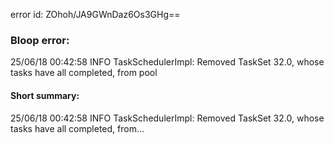 error id: ZOhoh/JA9GWnDaz6Os3GHg==
### Bloop error:

25/06/18 00:42:58 INFO TaskSchedulerImpl: Removed TaskSet 32.0, whose tasks have all completed, from pool
#### Short summary: 

25/06/18 00:42:58 INFO TaskSchedulerImpl: Removed TaskSet 32.0, whose tasks have all completed, from...